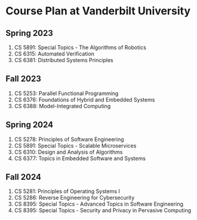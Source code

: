 # Course Plan at Vanderbilt University

## Spring 2023 
1. CS 5891: Special Topics - The Algorithms of Robotics
2. CS 6315: Automated Verification
3. CS 6381: Distributed Systems Principles

## Fall 2023 
1. CS 5253: Parallel Functional Programming
2. CS 6376: Foundations of Hybrid and Embedded Systems
3. CS 6388: Model-Integrated Computing

## Spring 2024 
1. CS 5278: Principles of Software Engineering
2. CS 5891: Special Topics - Scalable Microservices
3. CS 6310: Design and Analysis of Algorithms
4. CS 6377: Topics in Embedded Software and Systems

## Fall 2024
1. CS 5281: Principles of Operating Systems I
2. CS 5286: Reverse Engineering for Cybersecurity
3. CS 8395: Special Topics - Advanced Topics in Software Engineering
4. CS 8395: Special Topics - Security and Privacy in Pervasive Computing
